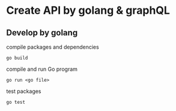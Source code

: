 # Create API by golang & graphQL

## Develop by golang
compile packages and dependencies

```go build```

compile and run Go program

```go run <go file>```

test packages

```go test```

